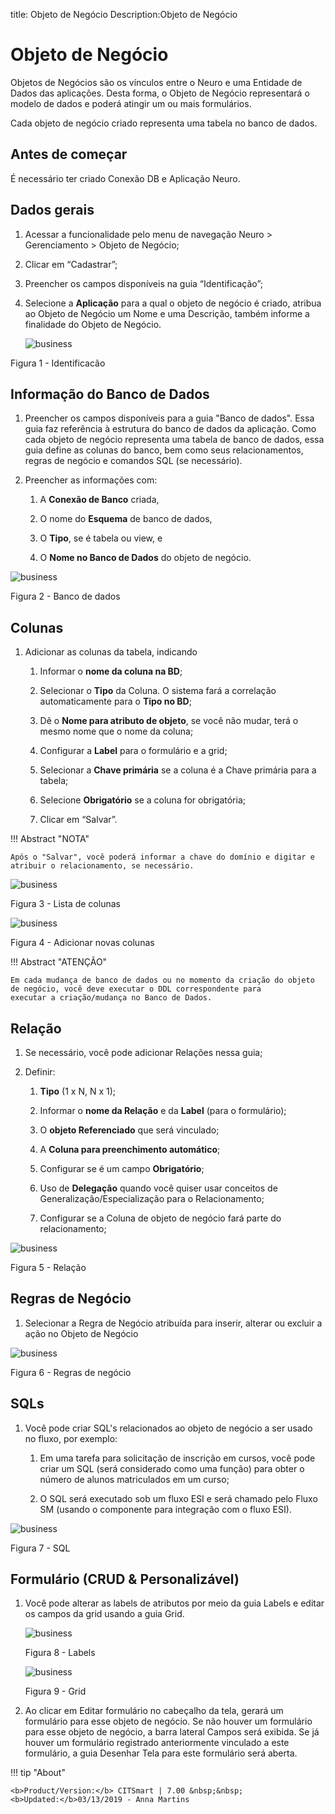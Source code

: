 title: Objeto de Negócio
Description:Objeto de Negócio
# Objeto de Negócio


Objetos de Negócios são os vínculos entre o Neuro e uma Entidade de Dados das aplicações. Desta forma, o Objeto de Negócio representará o modelo de dados e poderá atingir um ou mais formulários.

Cada objeto de negócio criado representa uma tabela no banco de dados.


Antes de começar
----------------

É necessário ter criado Conexão DB e Aplicação Neuro.

## Dados gerais

1.  Acessar a funcionalidade pelo menu de navegação Neuro \> Gerenciamento \>
    Objeto de Negócio;

2.  Clicar em “Cadastrar”;

3.  Preencher os campos disponíveis na guia “Identificação”;

4.  Selecione a **Aplicação** para a qual o objeto de negócio é criado, atribua
    ao Objeto de Negócio um Nome e uma Descrição, também informe a finalidade do
    Objeto de Negócio.
    
    ![business](images/neuro-9.jpg)

Figura 1 - Identificacão

## Informação do Banco de Dados

1.  Preencher os campos disponíveis para a guia "Banco de dados". Essa guia faz
    referência à estrutura do banco de dados da aplicação. Como cada objeto de
    negócio representa uma tabela de banco de dados, essa guia define as colunas
    do banco, bem como seus relacionamentos, regras de negócio e comandos SQL
    (se necessário).

2.  Preencher as informações com:

    1.  A **Conexão de Banco** criada,

    2.  O nome do **Esquema** de banco de dados,

    3.  O **Tipo**, se é tabela ou view, e

    4.  O **Nome no Banco de Dados** do objeto de negócio.


![business](images/neuro-10.jpg)

Figura 2 - Banco de dados


## Colunas

1.  Adicionar as colunas da tabela, indicando

    1.  Informar o **nome da coluna na BD**;

    2.  Selecionar o **Tipo** da Coluna. O sistema fará a correlação
        automaticamente para o **Tipo no BD**;

    3.  Dê o **Nome para atributo de objeto**, se você não mudar, terá o mesmo
        nome que o nome da coluna;

    4.  Configurar a **Label** para o formulário e a grid;

    5.  Selecionar a **Chave primária** se a coluna é a Chave primária para a
        tabela;

    6.  Selecione **Obrigatório** se a coluna for obrigatória;

    7.  Clicar em “Salvar”.
    
!!! Abstract "NOTA"

    Após o "Salvar", você poderá informar a chave do domínio e digitar e atribuir o relacionamento, se necessário.
    

![business](images/neuro-11.jpg)

Figura 3 - Lista de colunas

![business](images/neuro-12.jpg)

Figura 4 - Adicionar novas colunas


!!! Abstract "ATENÇÃO"

    Em cada mudança de banco de dados ou no momento da criação do objeto de negócio, você deve executar o DDL correspondente para           executar a criação/mudança no Banco de Dados.
    
## Relação

1.  Se necessário, você pode adicionar Relações nessa guia;

2.  Definir:

    1.  **Tipo** (1 x N, N x 1);

    2.  Informar o **nome da Relação** e da **Label** (para o formulário);

    3.  O **objeto Referenciado** que será vinculado;

    4.  A **Coluna para preenchimento automático**;

    5.  Configurar se é um campo **Obrigatório**;

    6.  Uso de **Delegação** quando você quiser usar conceitos de
        Generalização/Especialização para o Relacionamento;

    7.  Configurar se a Coluna de objeto de negócio fará parte do relacionamento;
    
    
![business](images/neuro-13.jpg)

Figura 5 - Relação 

## Regras de Negócio

1.	Selecionar a Regra de Negócio atribuída para inserir, alterar ou excluir a ação no Objeto de Negócio 


![business](images/neuro-14.jpg)

Figura 6 - Regras de negócio
    
## SQLs 

1.  Você pode criar SQL's relacionados ao objeto de negócio a ser usado no
    fluxo, por exemplo:

    1.  Em uma tarefa para solicitação de inscrição em cursos, você pode criar
        um SQL (será considerado como uma função) para obter o número de alunos
        matriculados em um curso;

    2.  O SQL será executado sob um fluxo ESI e será chamado pelo Fluxo SM
        (usando o componente para integração com o fluxo ESI).
  
    
![business](images/neuro-15.jpg)

Figura 7 - SQL

## Formulário (CRUD & Personalizável)

1.	Você pode alterar as labels de atributos por meio da guia Labels e editar os campos da grid usando a guia Grid.

    ![business](images/neuro-16.jpg)

    Figura 8 - Labels


    ![business](images/neuro-17.jpg)

    Figura 9 - Grid

2.	Ao clicar em Editar formulário no cabeçalho da tela, gerará um formulário para esse objeto de negócio. Se não houver um formulário para esse objeto de negócio, a barra lateral Campos será exibida. Se já houver um formulário registrado anteriormente vinculado a este formulário, a guia Desenhar Tela para este formulário será aberta.



!!! tip "About"

    <b>Product/Version:</b> CITSmart | 7.00 &nbsp;&nbsp;
    <b>Updated:</b>03/13/2019 - Anna Martins  

